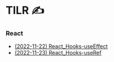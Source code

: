 # TILR ✍
### React  
* [(2022-11-22) React_Hooks-useEffect](https://github.com/YJH2848/TIL/blob/master/React/React_Hooks-useEffect.md)
* [(2022-11-23) React_Hooks-useRef](https://github.com/YJH2848/TIL/blob/master/React/React_Hooks-useRef.md)
